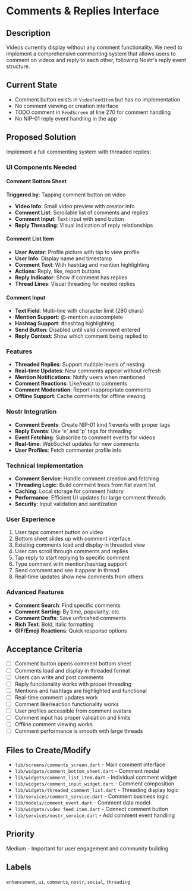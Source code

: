 # Comments & Replies Interface

## Description
Videos currently display without any comment functionality. We need to implement a comprehensive commenting system that allows users to comment on videos and reply to each other, following Nostr's reply event structure.

## Current State
- Comment button exists in `VideoFeedItem` but has no implementation
- No comment viewing or creation interface
- TODO comment in `FeedScreen` at line 270 for comment handling
- No NIP-01 reply event handling in the app

## Proposed Solution
Implement a full commenting system with threaded replies:

### UI Components Needed

#### Comment Bottom Sheet
**Triggered by**: Tapping comment button on video
- **Video Info**: Small video preview with creator info
- **Comment List**: Scrollable list of comments and replies
- **Comment Input**: Text input with send button
- **Reply Threading**: Visual indication of reply relationships

#### Comment List Item
- **User Avatar**: Profile picture with tap to view profile
- **User Info**: Display name and timestamp
- **Comment Text**: With hashtag and mention highlighting
- **Actions**: Reply, like, report buttons
- **Reply Indicator**: Show if comment has replies
- **Thread Lines**: Visual threading for nested replies

#### Comment Input
- **Text Field**: Multi-line with character limit (280 chars)
- **Mention Support**: @-mention autocomplete
- **Hashtag Support**: #hashtag highlighting
- **Send Button**: Disabled until valid comment entered
- **Reply Context**: Show which comment being replied to

### Features
- **Threaded Replies**: Support multiple levels of nesting
- **Real-time Updates**: New comments appear without refresh
- **Mention Notifications**: Notify users when mentioned
- **Comment Reactions**: Like/react to comments
- **Comment Moderation**: Report inappropriate comments
- **Offline Support**: Cache comments for offline viewing

### Nostr Integration
- **Comment Events**: Create NIP-01 kind 1 events with proper tags
- **Reply Events**: Use 'e' and 'p' tags for threading
- **Event Fetching**: Subscribe to comment events for videos
- **Real-time**: WebSocket updates for new comments
- **User Profiles**: Fetch commenter profile info

### Technical Implementation
- **Comment Service**: Handle comment creation and fetching
- **Threading Logic**: Build comment trees from flat event list
- **Caching**: Local storage for comment history
- **Performance**: Efficient UI updates for large comment threads
- **Security**: Input validation and sanitization

### User Experience
1. User taps comment button on video
2. Bottom sheet slides up with comment interface
3. Existing comments load and display in threaded view
4. User can scroll through comments and replies
5. Tap reply to start replying to specific comment
6. Type comment with mention/hashtag support
7. Send comment and see it appear in thread
8. Real-time updates show new comments from others

### Advanced Features
- **Comment Search**: Find specific comments
- **Comment Sorting**: By time, popularity, etc.
- **Comment Drafts**: Save unfinished comments
- **Rich Text**: Bold, italic formatting
- **GIF/Emoji Reactions**: Quick response options

## Acceptance Criteria
- [ ] Comment button opens comment bottom sheet
- [ ] Comments load and display in threaded format
- [ ] Users can write and post comments
- [ ] Reply functionality works with proper threading
- [ ] Mentions and hashtags are highlighted and functional
- [ ] Real-time comment updates work
- [ ] Comment like/reaction functionality works
- [ ] User profiles accessible from comment avatars
- [ ] Comment input has proper validation and limits
- [ ] Offline comment viewing works
- [ ] Comment performance is smooth with large threads

## Files to Create/Modify
- `lib/screens/comments_screen.dart` - Main comment interface
- `lib/widgets/comment_bottom_sheet.dart` - Comment modal
- `lib/widgets/comment_list_item.dart` - Individual comment widget
- `lib/widgets/comment_input_widget.dart` - Comment composition
- `lib/widgets/threaded_comment_list.dart` - Threading display logic
- `lib/services/comment_service.dart` - Comment business logic
- `lib/models/comment_event.dart` - Comment data model
- `lib/widgets/video_feed_item.dart` - Connect comment button
- `lib/services/nostr_service.dart` - Add comment event handling

## Priority
Medium - Important for user engagement and community building

## Labels
`enhancement`, `ui`, `comments`, `nostr`, `social`, `threading`